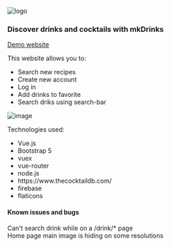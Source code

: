 
![logo](https://user-images.githubusercontent.com/95056942/181379399-b9bb8f87-0dc3-4206-b4cb-83c22205908f.png)

<h3>Discover drinks and cocktails with mkDrinks</h3>  

<a href="https://zizoko1337.github.io/mkdrinks/">Demo website</a>

This website allows you to: 
<ul>
<li>Search new recipes</li>
<li>Create new account</li>
<li>Log in</li>
<li>Add drinks to favorite</li>
<li>Search driks using search-bar</li>
</ul>

![image](https://user-images.githubusercontent.com/95056942/183537567-dd61f362-b950-43d5-a69e-e69d24d05ce6.png)

Technologies used:
<ul>
<li>Vue.js</li>
<li>Bootstrap 5</li>
<li>vuex</li>
<li>vue-router</li>
<li>node.js</li>
<li>https://www.thecocktaildb.com/</li>
<li>firebase</li>
<li>flaticons</li>
</ul>

<h4>Known issues and bugs</h4>
Can't search drink while on a /drink/* page
</br>
Home page main image is hiding on some resolutions

 

